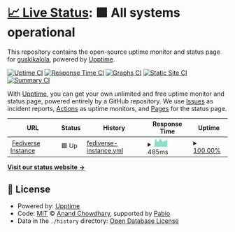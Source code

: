 # [📈 Live Status](https://status.guskikalola.com): <!--live status--> **🟩 All systems operational**

This repository contains the open-source uptime monitor and status page for [guskikalola](https://status.guskikalola.com), powered by [Upptime](https://github.com/upptime/upptime).

[![Uptime CI](https://github.com/guskikalola/upptime/workflows/Uptime%20CI/badge.svg)](https://github.com/guskikalola/upptime/actions?query=workflow%3A%22Uptime+CI%22)
[![Response Time CI](https://github.com/guskikalola/upptime/workflows/Response%20Time%20CI/badge.svg)](https://github.com/guskikalola/upptime/actions?query=workflow%3A%22Response+Time+CI%22)
[![Graphs CI](https://github.com/guskikalola/upptime/workflows/Graphs%20CI/badge.svg)](https://github.com/guskikalola/upptime/actions?query=workflow%3A%22Graphs+CI%22)
[![Static Site CI](https://github.com/guskikalola/upptime/workflows/Static%20Site%20CI/badge.svg)](https://github.com/guskikalola/upptime/actions?query=workflow%3A%22Static+Site+CI%22)
[![Summary CI](https://github.com/guskikalola/upptime/workflows/Summary%20CI/badge.svg)](https://github.com/guskikalola/upptime/actions?query=workflow%3A%22Summary+CI%22)

With [Upptime](https://upptime.js.org), you can get your own unlimited and free uptime monitor and status page, powered entirely by a GitHub repository. We use [Issues](https://github.com/guskikalola/upptime/issues) as incident reports, [Actions](https://github.com/guskikalola/upptime/actions) as uptime monitors, and [Pages](https://status.guskikalola.com) for the status page.

<!--start: status pages-->
<!-- This summary is generated by Upptime (https://github.com/upptime/upptime) -->
<!-- Do not edit this manually, your changes will be overwritten -->
<!-- prettier-ignore -->
| URL | Status | History | Response Time | Uptime |
| --- | ------ | ------- | ------------- | ------ |
| <img alt="" src="https://icons.duckduckgo.com/ip3/social.guskikalola.com.ico" height="13"> [Fediverse Instance](https://social.guskikalola.com) | 🟩 Up | [fediverse-instance.yml](https://github.com/guskikalola/upptime/commits/HEAD/history/fediverse-instance.yml) | <details><summary><img alt="Response time graph" src="./graphs/fediverse-instance/response-time-week.png" height="20"> 485ms</summary><br><a href="https://status.guskikalola.com/history/fediverse-instance"><img alt="Response time 711" src="https://img.shields.io/endpoint?url=https%3A%2F%2Fraw.githubusercontent.com%2Fguskikalola%2Fupptime%2FHEAD%2Fapi%2Ffediverse-instance%2Fresponse-time.json"></a><br><a href="https://status.guskikalola.com/history/fediverse-instance"><img alt="24-hour response time 480" src="https://img.shields.io/endpoint?url=https%3A%2F%2Fraw.githubusercontent.com%2Fguskikalola%2Fupptime%2FHEAD%2Fapi%2Ffediverse-instance%2Fresponse-time-day.json"></a><br><a href="https://status.guskikalola.com/history/fediverse-instance"><img alt="7-day response time 485" src="https://img.shields.io/endpoint?url=https%3A%2F%2Fraw.githubusercontent.com%2Fguskikalola%2Fupptime%2FHEAD%2Fapi%2Ffediverse-instance%2Fresponse-time-week.json"></a><br><a href="https://status.guskikalola.com/history/fediverse-instance"><img alt="30-day response time 504" src="https://img.shields.io/endpoint?url=https%3A%2F%2Fraw.githubusercontent.com%2Fguskikalola%2Fupptime%2FHEAD%2Fapi%2Ffediverse-instance%2Fresponse-time-month.json"></a><br><a href="https://status.guskikalola.com/history/fediverse-instance"><img alt="1-year response time 711" src="https://img.shields.io/endpoint?url=https%3A%2F%2Fraw.githubusercontent.com%2Fguskikalola%2Fupptime%2FHEAD%2Fapi%2Ffediverse-instance%2Fresponse-time-year.json"></a></details> | <details><summary><a href="https://status.guskikalola.com/history/fediverse-instance">100.00%</a></summary><a href="https://status.guskikalola.com/history/fediverse-instance"><img alt="All-time uptime 94.13%" src="https://img.shields.io/endpoint?url=https%3A%2F%2Fraw.githubusercontent.com%2Fguskikalola%2Fupptime%2FHEAD%2Fapi%2Ffediverse-instance%2Fuptime.json"></a><br><a href="https://status.guskikalola.com/history/fediverse-instance"><img alt="24-hour uptime 100.00%" src="https://img.shields.io/endpoint?url=https%3A%2F%2Fraw.githubusercontent.com%2Fguskikalola%2Fupptime%2FHEAD%2Fapi%2Ffediverse-instance%2Fuptime-day.json"></a><br><a href="https://status.guskikalola.com/history/fediverse-instance"><img alt="7-day uptime 100.00%" src="https://img.shields.io/endpoint?url=https%3A%2F%2Fraw.githubusercontent.com%2Fguskikalola%2Fupptime%2FHEAD%2Fapi%2Ffediverse-instance%2Fuptime-week.json"></a><br><a href="https://status.guskikalola.com/history/fediverse-instance"><img alt="30-day uptime 96.92%" src="https://img.shields.io/endpoint?url=https%3A%2F%2Fraw.githubusercontent.com%2Fguskikalola%2Fupptime%2FHEAD%2Fapi%2Ffediverse-instance%2Fuptime-month.json"></a><br><a href="https://status.guskikalola.com/history/fediverse-instance"><img alt="1-year uptime 94.13%" src="https://img.shields.io/endpoint?url=https%3A%2F%2Fraw.githubusercontent.com%2Fguskikalola%2Fupptime%2FHEAD%2Fapi%2Ffediverse-instance%2Fuptime-year.json"></a></details>

<!--end: status pages-->

[**Visit our status website →**](https://status.guskikalola.com)

## 📄 License

- Powered by: [Upptime](https://github.com/upptime/upptime)
- Code: [MIT](./LICENSE) © [Anand Chowdhary](https://anandchowdhary.com), supported by [Pabio](https://pabio.com)
- Data in the `./history` directory: [Open Database License](https://opendatacommons.org/licenses/odbl/1-0/)
